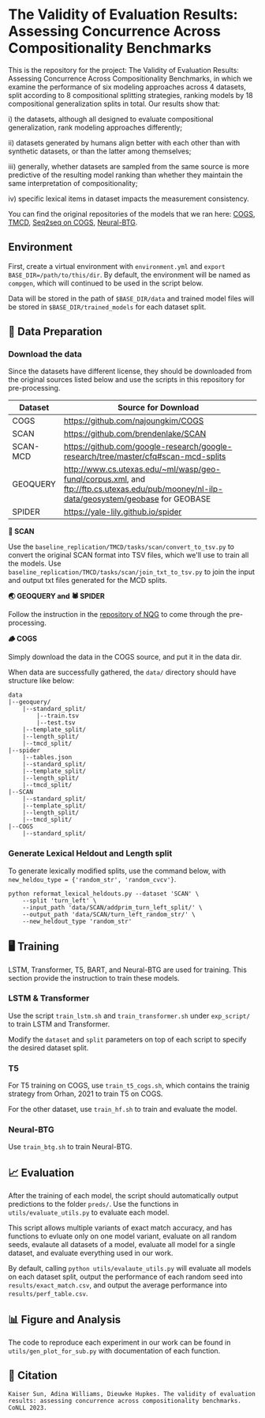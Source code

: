 # The Validity of Evaluation Results: Assessing Concurrence Across Compositionality Benchmarks
This is the repository for the project: The Validity of Evaluation Results: Assessing Concurrence Across Compositionality Benchmarks, in which we examine the performance of six modeling approaches across 4 datasets, split according to 8 compositional splitting strategies, ranking models by 18 compositional generalization splits in total.
Our results show that:

i) the datasets, although all designed to evaluate compositional generalization, rank modeling approaches differently;

ii) datasets generated by humans align better with each other than with synthetic datasets, or than the latter among themselves;

iii) generally, whether datasets are sampled from the same source is more predictive of the resulting model ranking than whether they maintain the same interpretation of compositionality;

iv) specific lexical items in dataset impacts the measurement consistency.

You can find the original repositories of the models that we ran here: [COGS](https://github.com/najoungkim/COGS), [TMCD](https://github.com/google-research/language/tree/master/language/compgen/nqg), [Seq2seq on COGS](https://github.com/coli-saar/Seq2seq-on-COGS), [Neural-BTG](https://github.com/berlino/btg-seq2seq/tree/master/neural_btg).

## Environment

First, create a virtual environment with `environment.yml` and `export BASE_DIR=/path/to/this/dir`. 
By default, the environment will be named as `compgen`, which will continued to be used in the script below. 

Data will be stored in the path of `$BASE_DIR/data` and trained model files will be stored in `$BASE_DIR/trained_models` for each dataset split.

## 🌲 Data Preparation

### Download the data
Since the datasets have different license, they should be downloaded from the original sources listed below and use the scripts in this repository for pre-processing.

| **Dataset** | **Source for Download**                                                                                                              |
|-------------|--------------------------------------------------------------------------------------------------------------------------------------|
| COGS        | https://github.com/najoungkim/COGS                                                                                                   |
| SCAN        | https://github.com/brendenlake/SCAN                                                                                                  |
| SCAN-MCD    | https://github.com/google-research/google-research/tree/master/cfq#scan-mcd-splits                                                   |
| GEOQUERY    | http://www.cs.utexas.edu/~ml/wasp/geo-funql/corpus.xml, and ftp://ftp.cs.utexas.edu/pub/mooney/nl-ilp-data/geosystem/geobase for GEOBASE |
| SPIDER      | https://yale-lily.github.io/spider                                                                                                   |


**📠 SCAN**

Use the `baseline_replication/TMCD/tasks/scan/convert_to_tsv.py` to convert the original SCAN format into TSV files, which we'll use to train all the models.
Use `baseline_replication/TMCD/tasks/scan/join_txt_to_tsv.py` to join the input and output txt files generated for the MCD splits.

**🌏 GEOQUERY and 🕷️ SPIDER**

Follow the instruction in the [repository of NQG](https://github.com/google-research/language/tree/master/language/compgen/nqg) to come through the pre-processing.

**🪵 COGS**

Simply download the data in the COGS source, and put it in the data dir.

When data are successfully gathered, the `data/` directory should have structure like below:

    data
    |--geoquery/
        |--standard_split/
            |--train.tsv
            |--test.tsv
        |--template_split/
        |--length_split/
        |--tmcd_split/
    |--spider
        |--tables.json
        |--standard_split/
        |--template_split/
        |--length_split/
        |--tmcd_split/
    |--SCAN
        |--standard_split/
        |--template_split/
        |--length_split/
        |--tmcd_split/
    |--COGS
        |--standard_split/

### Generate Lexical Heldout and Length split
To generate lexically modified splits, use the command below, with `new_heldou_type = {'random_str', 'random_cvcv'}`.
```
python reformat_lexical_heldouts.py --dataset 'SCAN' \
    --split 'turn_left' \
    --input_path 'data/SCAN/addprim_turn_left_split/' \
    --output_path 'data/SCAN/turn_left_random_str/' \
    --new_heldout_type 'random_str'
```

## 🖥️ Training

LSTM, Transformer, T5, BART, and Neural-BTG are used for training. This section provide the instruction to train these models.

### LSTM & Transformer
Use the script `train_lstm.sh` and `train_transformer.sh` under `exp_script/` to train LSTM and Transformer.

Modify the `dataset` and `split` parameters on top of each script to specify the desired dataset split.

### T5
For T5 training on COGS, use `train_t5_cogs.sh`, which contains the trainig strategy from Orhan, 2021 to train T5 on COGS.

For the other dataset, use `train_hf.sh` to train and evaluate the model.

### Neural-BTG
Use `train_btg.sh` to train Neural-BTG.


## 📈 Evaluation
After the training of each model, the script should automatically output predictions to the folder `preds/`. 
Use the functions in `utils/evaluate_utils.py` to evaluate each model.

This script allows multiple variants of exact match accuracy, and has functions to evluate only on one model variant, evaluate on all random seeds, evalaute all datasets of a model, evaluate all model for a single dataset, and evaluate everything used in our work.

By default, calling `python utils/evalaute_utils.py` will evaluate all models on each dataset split, output the performance of each random seed into `results/exact_match.csv`, and output the average performance into `results/perf_table.csv`.

## 📊 Figure and Analysis
The code to reproduce each experiment in our work can be found in `utils/gen_plot_for_sub.py` with documentation of each function.

## 🫶 Citation
```
Kaiser Sun, Adina Williams, Dieuwke Hupkes. The validity of evaluation results: assessing concurrence across compositionality benchmarks. CoNLL 2023.
```
